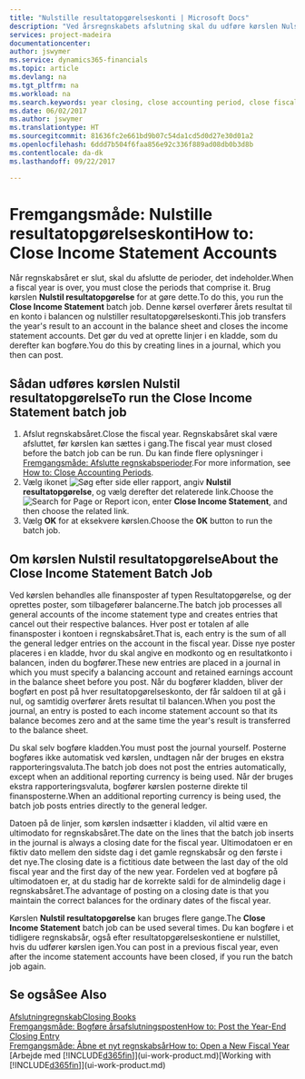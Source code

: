 ```yaml
---
title: "Nulstille resultatopgørelseskonti | Microsoft Docs"
description: "Ved årsregnskabets afslutning skal du udføre kørslen Nulstil resultatopgørelse for at afslutte de regnskabsperioder, der udgør regnskabsåret."
services: project-madeira
documentationcenter: 
author: jswymer
ms.service: dynamics365-financials
ms.topic: article
ms.devlang: na
ms.tgt_pltfrm: na
ms.workload: na
ms.search.keywords: year closing, close accounting period, close fiscal year, bank account detailed trial balance
ms.date: 06/02/2017
ms.author: jswymer
ms.translationtype: HT
ms.sourcegitcommit: 81636fc2e661bd9b07c54da1cd5d0d27e30d01a2
ms.openlocfilehash: 6ddd7b504f6faa856e92c336f889ad08db0b3d8b
ms.contentlocale: da-dk
ms.lasthandoff: 09/22/2017

---
```

# <a name="how-to-close-income-statement-accounts"></a><span data-ttu-id="6d6c0-103">Fremgangsmåde: Nulstille resultatopgørelseskonti</span><span class="sxs-lookup"><span data-stu-id="6d6c0-103">How to: Close Income Statement Accounts</span></span>
<span data-ttu-id="6d6c0-104">Når regnskabsåret er slut, skal du afslutte de perioder, det indeholder.</span><span class="sxs-lookup"><span data-stu-id="6d6c0-104">When a fiscal year is over, you must close the periods that comprise it.</span></span> <span data-ttu-id="6d6c0-105">Brug kørslen **Nulstil resultatopgørelse** for at gøre dette.</span><span class="sxs-lookup"><span data-stu-id="6d6c0-105">To do this, you run the **Close Income Statement** batch job.</span></span> <span data-ttu-id="6d6c0-106">Denne kørsel overfører årets resultat til en konto i balancen og nulstiller resultatopgørelseskonti.</span><span class="sxs-lookup"><span data-stu-id="6d6c0-106">This job transfers the year's result to an account in the balance sheet and closes the income statement accounts.</span></span> <span data-ttu-id="6d6c0-107">Det gør du ved at oprette linjer i en kladde, som du derefter kan bogføre.</span><span class="sxs-lookup"><span data-stu-id="6d6c0-107">You do this by creating lines in a journal, which you then can post.</span></span>

## <a name="to-run-the-close-income-statement-batch-job"></a><span data-ttu-id="6d6c0-108">Sådan udføres kørslen Nulstil resultatopgørelse</span><span class="sxs-lookup"><span data-stu-id="6d6c0-108">To run the Close Income Statement batch job</span></span>
1. <span data-ttu-id="6d6c0-109">Afslut regnskabsåret.</span><span class="sxs-lookup"><span data-stu-id="6d6c0-109">Close the fiscal year.</span></span> <span data-ttu-id="6d6c0-110">Regnskabsåret skal være afsluttet, før kørslen kan sættes i gang.</span><span class="sxs-lookup"><span data-stu-id="6d6c0-110">The fiscal year must closed before the batch job can be run.</span></span> <span data-ttu-id="6d6c0-111">Du kan finde flere oplysninger i [Fremgangsmåde: Afslutte regnskabsperioder](year-close-account-periods.md).</span><span class="sxs-lookup"><span data-stu-id="6d6c0-111">For more information, see [How to: Close Accounting Periods](year-close-account-periods.md).</span></span>
2. <span data-ttu-id="6d6c0-112">Vælg ikonet ![Søg efter side eller rapport](media/ui-search/search_small.png "Ikonet Søg efter side eller rapport"), angiv **Nulstil resultatopgørelse**, og vælg derefter det relaterede link.</span><span class="sxs-lookup"><span data-stu-id="6d6c0-112">Choose the ![Search for Page or Report](media/ui-search/search_small.png "Search for Page or Report icon") icon, enter **Close Income Statement**, and then choose the related link.</span></span>
3. <span data-ttu-id="6d6c0-113">Vælg **OK** for at eksekvere kørslen.</span><span class="sxs-lookup"><span data-stu-id="6d6c0-113">Choose the **OK** button to run the batch job.</span></span>

## <a name="about-the-close-income-statement-batch-job"></a><span data-ttu-id="6d6c0-114">Om kørslen Nulstil resultatopgørelse</span><span class="sxs-lookup"><span data-stu-id="6d6c0-114">About the Close Income Statement Batch Job</span></span>
<span data-ttu-id="6d6c0-115">Ved kørslen behandles alle finansposter af typen Resultatopgørelse, og der oprettes poster, som tilbagefører balancerne.</span><span class="sxs-lookup"><span data-stu-id="6d6c0-115">The batch job processes all general accounts of the income statement type and creates entries that cancel out their respective balances.</span></span> <span data-ttu-id="6d6c0-116">Hver post er totalen af alle finansposter i kontoen i regnskabsåret.</span><span class="sxs-lookup"><span data-stu-id="6d6c0-116">That is, each entry is the sum of all the general ledger entries on the account in the fiscal year.</span></span> <span data-ttu-id="6d6c0-117">Disse nye poster placeres i en kladde, hvor du skal angive en modkonto og en resultatkonto i balancen, inden du bogfører.</span><span class="sxs-lookup"><span data-stu-id="6d6c0-117">These new entries are placed in a journal in which you must specify a balancing account and retained earnings account in the balance sheet before you post.</span></span> <span data-ttu-id="6d6c0-118">Når du bogfører kladden, bliver der bogført en post på hver resultatopgørelseskonto, der får saldoen til at gå i nul, og samtidig overfører årets resultat til balancen.</span><span class="sxs-lookup"><span data-stu-id="6d6c0-118">When you post the journal, an entry is posted to each income statement account so that its balance becomes zero and at the same time the year's result is transferred to the balance sheet.</span></span>

<span data-ttu-id="6d6c0-119">Du skal selv bogføre kladden.</span><span class="sxs-lookup"><span data-stu-id="6d6c0-119">You must post the journal yourself.</span></span> <span data-ttu-id="6d6c0-120">Posterne bogføres ikke automatisk ved kørslen, undtagen når der bruges en ekstra rapporteringsvaluta.</span><span class="sxs-lookup"><span data-stu-id="6d6c0-120">The batch job does not post the entries automatically, except when an additional reporting currency is being used.</span></span> <span data-ttu-id="6d6c0-121">Når der bruges ekstra rapporteringsvaluta, bogfører kørslen posterne direkte til finansposterne.</span><span class="sxs-lookup"><span data-stu-id="6d6c0-121">When an additional reporting currency is being used, the batch job posts entries directly to the general ledger.</span></span>

<span data-ttu-id="6d6c0-122">Datoen på de linjer, som kørslen indsætter i kladden, vil altid være en ultimodato for regnskabsåret.</span><span class="sxs-lookup"><span data-stu-id="6d6c0-122">The date on the lines that the batch job inserts in the journal is always a closing date for the fiscal year.</span></span> <span data-ttu-id="6d6c0-123">Ultimodatoen er en fiktiv dato mellem den sidste dag i det gamle regnskabsår og den første i det nye.</span><span class="sxs-lookup"><span data-stu-id="6d6c0-123">The closing date is a fictitious date between the last day of the old fiscal year and the first day of the new year.</span></span> <span data-ttu-id="6d6c0-124">Fordelen ved at bogføre på ultimodatoen er, at du stadig har de korrekte saldi for de almindelig dage i regnskabsåret.</span><span class="sxs-lookup"><span data-stu-id="6d6c0-124">The advantage of posting on a closing date is that you maintain the correct balances for the ordinary dates of the fiscal year.</span></span>

<span data-ttu-id="6d6c0-125">Kørslen **Nulstil resultatopgørelse** kan bruges flere gange.</span><span class="sxs-lookup"><span data-stu-id="6d6c0-125">The **Close Income Statement** batch job can be used several times.</span></span> <span data-ttu-id="6d6c0-126">Du kan bogføre i et tidligere regnskabsår, også efter resultatopgørelseskontiene er nulstillet, hvis du udfører kørslen igen.</span><span class="sxs-lookup"><span data-stu-id="6d6c0-126">You can post in a previous fiscal year, even after the income statement accounts have been closed, if you run the batch job again.</span></span>

## <a name="see-also"></a><span data-ttu-id="6d6c0-127">Se også</span><span class="sxs-lookup"><span data-stu-id="6d6c0-127">See Also</span></span>
[<span data-ttu-id="6d6c0-128">Afslutningregnskab</span><span class="sxs-lookup"><span data-stu-id="6d6c0-128">Closing Books</span></span>](year-close-books.md)  
[<span data-ttu-id="6d6c0-129">Fremgangsmåde: Bogføre årsafslutningsposten</span><span class="sxs-lookup"><span data-stu-id="6d6c0-129">How to: Post the Year-End Closing Entry</span></span>](year-how-post-year-end-close-entry.md)  
[<span data-ttu-id="6d6c0-130">Fremgangsmåde: Åbne et nyt regnskabsår</span><span class="sxs-lookup"><span data-stu-id="6d6c0-130">How to: Open a New Fiscal Year</span></span>](finance-how-open-new-fiscal-year.md)  
<span data-ttu-id="6d6c0-131">[Arbejde med [!INCLUDE[d365fin](includes/d365fin_md.md)]](ui-work-product.md)</span><span class="sxs-lookup"><span data-stu-id="6d6c0-131">[Working with [!INCLUDE[d365fin](includes/d365fin_md.md)]](ui-work-product.md)</span></span>

